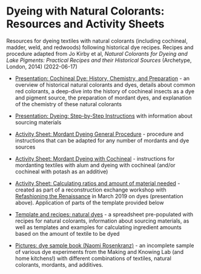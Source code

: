 # Dyeing with Natural Colorants: Resources and Activity Sheets
Resources for dyeing textiles with natural colorants (including cochineal, madder, weld, and redwoods) following historical dye recipes. Recipes and procedure adapted from Jo Kirby et al, *Natural Colorants for Dyeing and Lake Pigments: Practical Recipes and their Historical Sources* (Archetype, London, 2014) (2022-06-17)

- [Presentation: Cochineal Dye: History, Chemistry, and Preparation](rosenkranz_2019-april_dyes_cochineal-history-chem-prep.pdf) - an overview of historical natural colorants and dyes, details about common red colorants, a deep-dive into the history of cochineal insects as a dye and pigment source, the preparation of mordant dyes, and explanation of the chemistry of these natural colorants

- [Presentation: Dyeing: Step-by-Step Instructions](rosenkranz_2018_dyes_cochineal-step-by-step.pdf) with information about sourcing materials 
- [Activity Sheet: Mordant Dyeing General Procedure](rosenkranz_2019_dyes_handout_general-mordant-and-dye-processes.pdf) - procedure and instructions that can be adapted for any number of mordants and dye sources
- [Activity Sheet: Mordant Dyeing with Cochineal](rosenkranz_2018_dyes_handout_dyeing-with-cochineal.pdf) - instructions for mordanting textiles with alum and dyeing with cochineal (and/or cochineal with potash as an additive)
- [Activity Sheet: Calculating ratios and amount of material needed](rosenkranz_2019_dyes_handout_reconstruction-exchange_dyeing-with-natural-colorants.pdf) - created as part of a reconstruction exchange workshop with [Refashioning the Renaissance](http://refashioningrenaissance.eu/) in March 2019 on dyes (presentation above). Application of parts of the template provided below 
- [Template and recipes: natural dyes](rosenkranz_2019_dyes_TEMPLATE-AND-RECIPES_dye-experiments.xlsx) - a spreadsheet pre-populated with recipes for natural colorants, information about sourcing materials, as well as templates and examples for calculating ingredient amounts based on the amount of textile to be dyed
- [Pictures: dye sample book (Naomi Rosenkranz)](https://photos.app.goo.gl/3oVnsawjQkq3JNCX7) - an incomplete sample of various dye experiments from the Making and Knowing Lab (and home kitchens!) with different combinations of textiles, natural colorants, mordants, and additives.
